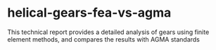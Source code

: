# helical-gears-fea-vs-agma
This technical report provides a detailed analysis of gears using finite element methods, and compares the results with AGMA standards
